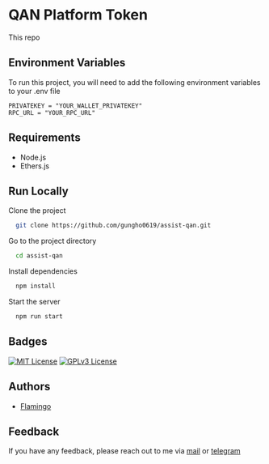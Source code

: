 # QAN Platform Token

This repo 

## Environment Variables

To run this project, you will need to add the following environment variables to your .env file

```
PRIVATEKEY = "YOUR_WALLET_PRIVATEKEY"
RPC_URL = "YOUR_RPC_URL"
```

## Requirements

- Node.js
- Ethers.js

## Run Locally

Clone the project

```bash
  git clone https://github.com/gungho0619/assist-qan.git
```

Go to the project directory

```bash
  cd assist-qan
```

Install dependencies

```bash
  npm install
```

Start the server

```bash
  npm run start
```

## Badges

[![MIT License](https://img.shields.io/badge/License-MIT-green.svg)](https://choosealicense.com/licenses/mit/) [![GPLv3 License](https://img.shields.io/badge/License-Flamingo-red.svg)](https://opensource.org/licenses/)

## Authors

- [Flamingo](https://www.github.com/gungho0619)

## Feedback

If you have any feedback, please reach out to me via [mail](tzztson@gmail.com) or [telegram](https://t.me/gungho0619)
